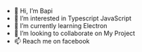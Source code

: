 - 👋 Hi, I’m Bapi
- 👀 I’m interested in Typescript JavaScript
- 🌱 I’m currently learning Electron
- 💞️ I’m looking to collaborate on My Project
- 📫 Reach me on facebook
